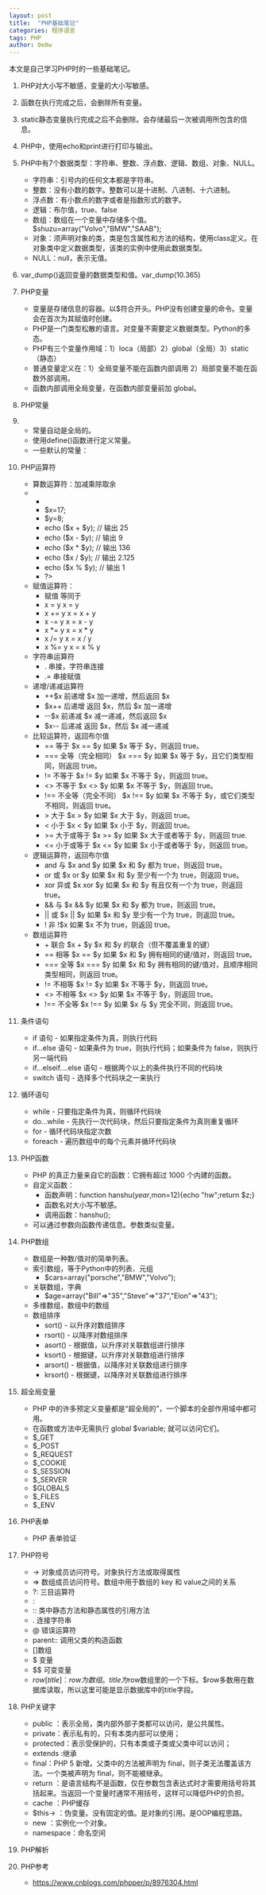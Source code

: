 ```yaml
---
layout: post
title:  "PHP基础笔记"
categories: 程序语言
tags: PHP 
author: 0e0w
---
```


本文是自己学习PHP时的一些基础笔记。
1. PHP对大小写不敏感，变量的大小写敏感。

2. 函数在执行完成之后，会删除所有变量。

3. static静态变量执行完成之后不会删除。会存储最后一次被调用所包含的信息。

4. PHP中，使用echo和print进行打印与输出。

5. PHP中有7个数据类型：字符串、整数、浮点数、逻辑、数组、对象、NULL。
   - 字符串：引号内的任何文本都是字符串。
   - 整数：没有小数的数字。整数可以是十进制、八进制、十六进制。
   - 浮点数：有小数点的数字或者是指数形式的数字。
   - 逻辑：布尔值，true、false
   - 数组：数组在一个变量中存储多个值。$shuzu=array("Volvo","BMW","SAAB");
   - 对象：须声明对象的类，类是包含属性和方法的结构，使用class定义。在对象类中定义数据类型，该类的实例中使用此数据类型。
   - NULL：null，表示无值。
   
6. var_dump()返回变量的数据类型和值。var_dump(10.365)

7. PHP变量
   - 变量是存储信息的容器。以$符合开头。PHP没有创建变量的命令。变量会在首次为其赋值时创建。
   - PHP是一门类型松散的语言。对变量不需要定义数据类型。Python的多态。
   - PHP有三个变量作用域：1）loca（局部）2）global（全局）3）static（静态）
   - 普通变量定义在：1）全局变量不能在函数内部调用 2）局部变量不能在函数外部调用。
   - 函数内部调用全局变量，在函数内部变量前加 global。
   
8. PHP常量

10. - 常量自动是全局的。
    - 使用define()函数进行定义常量。
    - 一些默认的常量：
    
10. PHP运算符
    - 算数运算符：加减乘除取余
    - - <?php
      - $x=17;
      - $y=8;
      - echo ($x + $y); // 输出 25
      - echo ($x - $y); // 输出 9
      - echo ($x * $y); // 输出 136
      - echo ($x / $y); // 输出 2.125
      - echo ($x % $y); // 输出 1
      - ?>
    - 赋值运算符：
      - 赋值  等同于  
      - x = y  x = y  
      - x += y  x = x + y  
      - x -= y  x = x - y  
      - x *= y  x = x * y
      - x /= y  x = x / y  
      - x %= y  x = x % y
    - 字符串运算符
      - .   串接，字符串连接
      - .= 串接赋值
    - 递增/递减运算符
      - ++$x  前递增  $x 加一递增，然后返回 $x
      - $x++  后递增  返回 $x，然后 $x 加一递增
      - --$x  前递减  $x 减一递减，然后返回 $x
      - $x--  后递减  返回 $x，然后 $x 减一递减
    - 比较运算符，返回布尔值
      - ==  等于  $x == $y  如果 $x 等于 $y，则返回 true。
      - ===  全等（完全相同）  $x === $y  如果 $x 等于 $y，且它们类型相同，则返回 true。
      - !=  不等于  $x != $y  如果 $x 不等于 $y，则返回 true。
      - <>  不等于  $x <> $y  如果 $x 不等于 $y，则返回 true。
      - !==  不全等（完全不同）  $x !== $y  如果 $x 不等于 $y，或它们类型不相同，则返回 true。
      - \>  大于  $x > $y  如果 $x 大于 $y，则返回 true。
      - <  小于  $x < $y  如果 $x 小于 $y，则返回 true。
      - \>=  大于或等于  $x >= $y  如果 $x 大于或者等于 $y，则返回 true.
      - <=  小于或等于  $x <= $y  如果 $x 小于或者等于 $y，则返回 true。
    - 逻辑运算符，返回布尔值
      - and  与  $x and $y  如果 $x 和 $y 都为 true，则返回 true。
      - or  或  $x or $y  如果 $x 和 $y 至少有一个为 true，则返回 true。
      - xor  异或  $x xor $y  如果 $x 和 $y 有且仅有一个为 true，则返回 true。
      - &&  与  $x && $y  如果 $x 和 $y 都为 true，则返回 true。
      - ||  或  $x || $y  如果 $x 和 $y 至少有一个为 true，则返回 true。
      - !  非  !$x  如果 $x 不为 true，则返回 true。
    - 数组运算符
      - \+  联合  $x + $y  $x 和 $y 的联合（但不覆盖重复的键）
      - ==  相等  $x == $y  如果 $x 和 $y 拥有相同的键/值对，则返回 true。
      - ===  全等  $x === $y  如果 $x 和 $y 拥有相同的键/值对，且顺序相同类型相同，则返回 true。
      - !=  不相等  $x != $y  如果 $x 不等于 $y，则返回 true。
      - <>  不相等  $x <> $y  如果 $x 不等于 $y，则返回 true。
      - !==  不全等  $x !== $y  如果 $x 与 $y 完全不同，则返回 true。
    
11. 条件语句
    - if 语句 - 如果指定条件为真，则执行代码
    - if...else 语句 - 如果条件为 true，则执行代码；如果条件为 false，则执行另一端代码
    - if...elseif....else 语句 - 根据两个以上的条件执行不同的代码块
    - switch 语句 - 选择多个代码块之一来执行
    
12. 循环语句
    - while - 只要指定条件为真，则循环代码块
    - do...while - 先执行一次代码块，然后只要指定条件为真则重复循环
    - for - 循环代码块指定次数
    - foreach - 遍历数组中的每个元素并循环代码块
    
13. PHP函数
    - PHP 的真正力量来自它的函数：它拥有超过 1000 个内建的函数。
    - 自定义函数：
      - 函数声明：function hanshu($year,$mon=12){echo "hw";return $z;}
      - 函数名对大小写不敏感。
      - 调用函数：hanshu();
    - 可以通过参数向函数传递信息。参数类似变量。
    
14. PHP数组
    - 数组是一种数/值对的简单列表。
    - 索引数组，等于Python中的列表、元组
      - $cars=array("porsche","BMW","Volvo");
    - 关联数组，字典
      - $age=array("Bill"=>"35","Steve"=>"37","Elon"=>"43");
    - 多维数组，数组中的数组
    - 数组排序
      - sort() - 以升序对数组排序
      - rsort() - 以降序对数组排序
      - asort() - 根据值，以升序对关联数组进行排序
      - ksort() - 根据键，以升序对关联数组进行排序
      - arsort() - 根据值，以降序对关联数组进行排序
      - krsort() - 根据键，以降序对关联数组进行排序

15. 超全局变量
    - PHP 中的许多预定义变量都是“超全局的”，一个脚本的全部作用域中都可用。
    - 在函数或方法中无需执行 global $variable; 就可以访问它们。
    - $_GET
    - $_POST
    - $_REQUEST
    - $_COOKIE
    - $_SESSION
    - $_SERVER
    - $GLOBALS
    - $_FILES
    - $_ENV

16. PHP表单

    - PHP 表单验证

17. PHP符号
    - -> 对象成员访问符号。对象执行方法或取得属性
    - => 数组成员访问符号。数组中用于数组的 key 和 value之间的关系
    - ?:  三目运算符
    - :  
    - ::  类中静态方法和静态属性的引用方法
    - .  连接字符串
    - @ 错误运算符
    - parent:: 调用父类的构造函数
    - []数组 
    - $ 变量
    - $$ 可变变量
    - $row[title]：row为数组。title为$row数组里的一个下标。$row多数用在数据库读取，所以这里可能是显示数据库中的title字段。

18. PHP关键字
    - public ：表示全局，类内部外部子类都可以访问，是公共属性。
    - private：表示私有的，只有本类内部可以使用；
    - protected：表示受保护的，只有本类或子类或父类中可以访问；
    - extends :继承
    - final：PHP 5 新增。父类中的方法被声明为 final，则子类无法覆盖该方法。一个类被声明为 final，则不能被继承。
    - return ：是语言结构不是函数，仅在参数包含表达式时才需要用括号将其括起来。当返回一个变量时通常不用括号，这样可以降低PHP的负担。
    - cache ：PHP缓存
    - $this-> ：伪变量。没有固定的值。是对象的引用。是OOP编程思路。
    - new ：实例化一个对象。
    - namespace：命名空间

19. PHP解析

20. PHP参考

    - https://www.cnblogs.com/phpper/p/8976304.html
